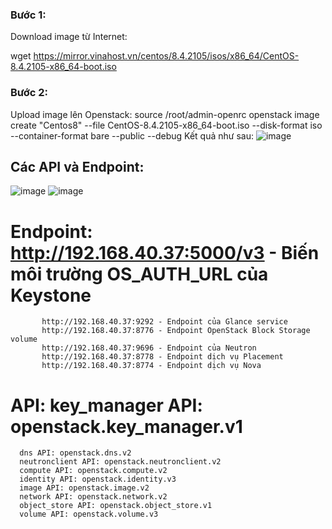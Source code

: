 ### Bước 1:
Download image từ Internet:

wget https://mirror.vinahost.vn/centos/8.4.2105/isos/x86_64/CentOS-8.4.2105-x86_64-boot.iso
### Bước 2:
Upload image lên Openstack:
source /root/admin-openrc
openstack image create "Centos8"  --file CentOS-8.4.2105-x86_64-boot.iso --disk-format iso --container-format bare --public --debug
Kết quả như sau:
![image](https://user-images.githubusercontent.com/44855268/138828498-bcdeace0-aeef-48e1-a1e9-3a1deb6fa332.png)

## Các API và Endpoint:
![image](https://user-images.githubusercontent.com/44855268/138826902-0367d9fe-7702-44a8-abb2-cb830f6706cb.png)
![image](https://user-images.githubusercontent.com/44855268/138828661-b25785b2-904e-40f1-b350-3cf39581c1d2.png)


# Endpoint: http://192.168.40.37:5000/v3 - Biến môi trường OS_AUTH_URL của Keystone
           http://192.168.40.37:9292 - Endpoint của Glance service
           http://192.168.40.37:8776 - Endpoint OpenStack Block Storage volume
           http://192.168.40.37:9696 - Endpoint của Neutron
           http://192.168.40.37:8778 - Endpoint dịch vụ Placement
           http://192.168.40.37:8774 - Endpoint dịch vụ Nova
# API: key_manager API: openstack.key_manager.v1
      dns API: openstack.dns.v2
      neutronclient API: openstack.neutronclient.v2
      compute API: openstack.compute.v2
      identity API: openstack.identity.v3
      image API: openstack.image.v2
      network API: openstack.network.v2
      object_store API: openstack.object_store.v1
      volume API: openstack.volume.v3
